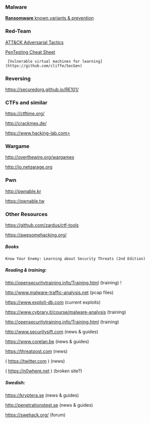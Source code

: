 ### Malware
   [**Ransomware** known variants & prevention](https://docs.google.com/spreadsheets/d/1TWS238xacAto-fLKh1n5uTsdijWdCEsGIM0Y0Hvmc5g/pubhtml)

### Red-Team
   [ATT&CK Adversarial Tactics](https://attack.mitre.org/wiki/Main_Page)

   [PenTesting Cheat Sheet](https://highon.coffee/blog/penetration-testing-tools-cheat-sheet/#finger-a-specific-username)

 	 [Vulnerable virtual machines for learning](https://github.com/cliffe/SecGen)

### Reversing
   https://securedorg.github.io/RE101/

### CTFs and similar
   https://ctftime.org/

   http://crackmes.de/

   https://www.hacking-lab.com>

### Wargame

   http://overthewire.org/wargames

   http://io.netgarage.org

### Pwn

   http://pwnable.kr

   https://pwnable.tw
   
### Other Resources
   https://github.com/zardus/ctf-tools

   https://awesomehacking.org/

##### Books
    Know Your Enemy: Learning about Security Threats (2nd Edition)
   
##### Reading & training:
   http://opensecuritytraining.info/Training.html (training) !

   http://www.malware-traffic-analysis.net 		(pcap files)
   
   https://www.exploit-db.com				(current exploits)
   
   https://www.cybrary.it/course/malware-analysis	(training)
   
   http://opensecuritytraining.info/Training.html	(training)
   
   http://www.securitysift.com			(news & guides)
   
   https://www.corelan.be			(news & guides)
   
   https://threatpost.com			(news)
   
   ( https://twitter.com )			(news)
   
   ( https://n0where.net ) 			(broken site?)

##### Swedish:
	
   https://kryptera.se		(news & guides)
	
   http://penetrationstest.se	(news & guides)
	
   https://swehack.org/		(forum)
